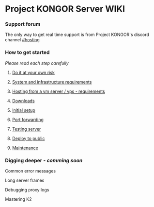 # Project KONGOR Server WIKI

### Support forum

The only way to get real time support is from Project KONGOR's discord channel [#hosting](https://discord.com/channels/991034716360687637/1018466634408673340)

### How to get started

_Please read each step carefully_

1. [Do it at your own risk](basics/risks.md)

2. [System and infrastructure requirements](basics/system-and-infra.md)

3. [Hosting from a vm server / vps - requirements](basics/vm-vps-server.md)

4. [Downloads](basics/downloads.md)

5. [Initial setup](basics/initial-setup.md)

6. [Port forwarding](basics/port-forwarding.md)

7. [Testing server](basics/testing.md)

8. [Deploy to public](basics/deploy-to-public.md)

9. [Maintenance](basics/maintenance.md)

### Digging deeper - *comming soon*

Common error messages

Long server frames

Debugging proxy logs

Mastering K2
